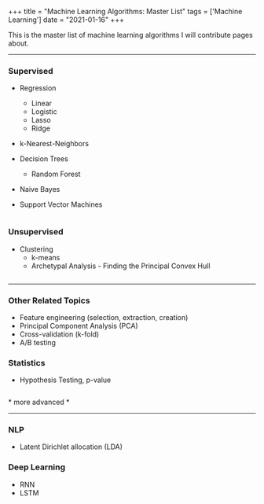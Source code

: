 +++
title = "Machine Learning Algorithms: Master List"
tags = ['Machine Learning']
date = "2021-01-16"
+++


This is the master list of machine learning algorithms I will contribute pages about.


---

### Supervised
- Regression
	- Linear
	- Logistic
	- Lasso
	- Ridge

- k-Nearest-Neighbors

- Decision Trees
	- Random Forest  <!-- ExtraTreesClassifier -->

- Naive Bayes

- Support Vector Machines


![]()

### Unsupervised

- Clustering
	- k-means 
	- Archetypal Analysis - Finding the Principal Convex Hull


![]()

---

### Other Related Topics

- Feature engineering (selection, extraction, creation)
- Principal Component Analysis (PCA)
- Cross-validation (k-fold)
- A/B testing


### Statistics
- Hypothesis Testing, p-value

![]()


\* more advanced *

---

### NLP
- Latent Dirichlet allocation (LDA)

### Deep Learning
- RNN
- LSTM

